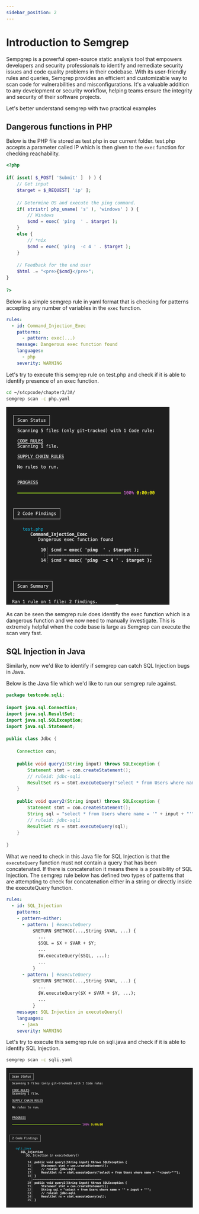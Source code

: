 ```yaml
---
sidebar_position: 2
---
```


# Introduction to Semgrep

Sempgrep is a powerful open-source static analysis tool that empowers developers and security professionals to identify and remediate security issues and code quality problems in their codebase. With its user-friendly rules and queries, Semgrep provides an efficient and customizable way to scan code for vulnerabilities and misconfigurations. It's a valuable addition to any development or security workflow, helping teams ensure the integrity and security of their software projects.

Let's better understand semgrep with two practical examples

## Dangerous functions in PHP

Below is the PHP file stored as test.php in our current folder. 
test.php accepts a parameter called IP which is then given to the `exec` function for checking reachability.

```php
<?php

if( isset( $_POST[ 'Submit' ]  ) ) {
	// Get input
	$target = $_REQUEST[ 'ip' ];

	// Determine OS and execute the ping command.
	if( stristr( php_uname( 's' ), 'windows' ) ) {
		// Windows
		$cmd = exec( 'ping  ' . $target );
	}
	else {
		// *nix
		$cmd = exec( 'ping  -c 4 ' . $target );
	}

	// Feedback for the end user
	$html .= "<pre>{$cmd}</pre>";
}

?>
```

Below is a simple semgrep rule in yaml format that is checking for patterns accepting any number of variables in the `exec` function.

```yaml
rules:
  - id: Command_Injection_Exec
    patterns:
      - pattern: exec(...)
    message: Dangerous exec function found
    languages:
      - php
    severity: WARNING
```

Let's try to execute this semgrep rule on test.php and check if it is able to identify presence of an exec function.

```bash
cd ~/s4cpcode/chapter3/3A/
semgrep scan -c php.yaml
```

![](img/3A_1.png)

As can be seen the semgrep rule does identify the exec function which is a dangerous function and we now need to manually investigate. This is extremely helpful when the code base is large as Semgrep can execute the scan very fast.

## SQL Injection in Java

Similarly, now we'd like to identify if semgrep can catch SQL Injection bugs in Java. 

Below is the Java file which we'd like to run our semgrep rule against.

```java
package testcode.sqli;

import java.sql.Connection;
import java.sql.ResultSet;
import java.sql.SQLException;
import java.sql.Statement;

public class Jdbc {

    Connection con;

    public void query1(String input) throws SQLException {
        Statement stmt = con.createStatement();
        // ruleid: jdbc-sqli
        ResultSet rs = stmt.executeQuery("select * from Users where name = '"+input+"'");
    }

    public void query2(String input) throws SQLException {
        Statement stmt = con.createStatement();
        String sql = "select * from Users where name = '" + input + "'";
        // ruleid: jdbc-sqli
        ResultSet rs = stmt.executeQuery(sql);
    }
    
}
```

What we need to check in this Java file for SQL Injection is that the `executeQuery` function must not contain a query that has been concatenated. If there is concatenation it means there is a possibility of SQL Injection.
The semgrep rule below has defined two types of patterns that are attempting to check for concatenation either in a string or directly inside the executeQuery function.

```yaml
rules:
  - id: SQL_Injection
    patterns:
    - pattern-either:
      - pattern: | #executeQuery
          $RETURN $METHOD(...,String $VAR, ...) {
            ...
            $SQL = $X + $VAR + $Y;
            ...
            $W.executeQuery($SQL, ...);
            ...
          }
      - pattern: | #executeQuery
          $RETURN $METHOD(...,String $VAR, ...) {
            ...
            $W.executeQuery($X + $VAR + $Y, ...);
            ...
          }
    message: SQL Injection in executeQuery()
    languages:
      - java
    severity: WARNING
```

Let's try to execute this semgrep rule on sqli.java and check if it is able to identify SQL Injection.

```bash
semgrep scan -c sqli.yaml
```

![](img/3A_2.png)
